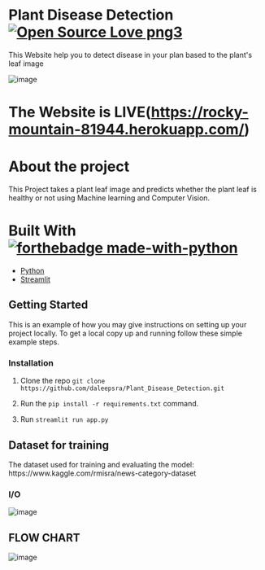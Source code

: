 # Plant Disease Detection [![Open Source Love png3](https://badges.frapsoft.com/os/v3/open-source.png?v=103)](https://github.com/ellerbrock/open-source-badges/)
This Website help you to detect disease in your plan based to the plant's leaf image

![image](https://github.com/Shubhamai/plant-disease-detection/blob/master/image.jpg)

# The Website is LIVE(https://rocky-mountain-81944.herokuapp.com/)


# About the project

This Project takes a plant leaf image and predicts whether the plant leaf is healthy or not using Machine learning and Computer Vision.

# Built With [![forthebadge made-with-python](http://ForTheBadge.com/images/badges/made-with-python.svg)](https://www.python.org/)

* [Python](https://www.python.org/)
* [Streamlit](https://streamlit.io/)

## Getting Started

This is an example of how you may give instructions on setting up your project locally.
To get a local copy up and running follow these simple example steps.

### Installation

1. Clone the repo ```git clone https://github.com/daleepsra/Plant_Disease_Detection.git```

2. Run the ```pip install -r requirements.txt``` command.

3. Run ```streamlit run app.py```

<h2> Dataset for training</h2>
The dataset used for training and evaluating the model: https://www.kaggle.com/rmisra/news-category-dataset

### I/O

![image](https://user-images.githubusercontent.com/85610854/133969208-fb4f368f-5ad0-4806-aa22-2579e41f3a44.png)

<h2> FLOW CHART </h2>

![image](https://user-images.githubusercontent.com/85610854/133972357-a7c03020-f9c2-407c-b7af-4fc7a9a33452.png)





